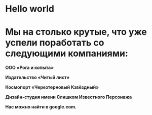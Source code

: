 # Hello world

# Мы на столько крутые, что уже успели поработать со следующими компаниями:

**ООО «Рога и копыта»**

**Издательство «Читый лист»**

**Космопорт «Черезтерновый Кзвёздный»**

**Дизайн-студия имени Слишком Известного Персонажа**

**Нас можно найти в google.com.**